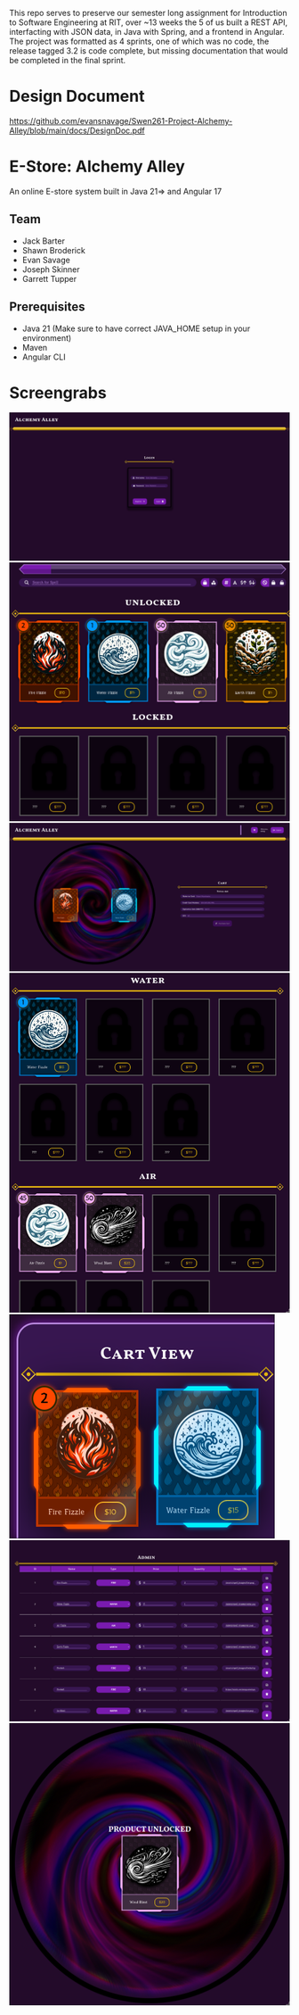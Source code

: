 This repo serves to preserve our semester long assignment for Introduction to Software Engineering at RIT, over ~13 weeks the 5 of us built a REST API, interfacting with JSON data, in Java with Spring, and a frontend in Angular. The project was formatted as 4 sprints, one of which was no code, the release tagged 3.2 is code complete, but missing documentation that would be completed in the final sprint.

# Design Document
https://github.com/evansnavage/Swen261-Project-Alchemy-Alley/blob/main/docs/DesignDoc.pdf

# E-Store:  Alchemy Alley

An online E-store system built in Java 21=> and Angular 17
  
## Team

- Jack Barter
- Shawn Broderick
- Evan Savage
- Joseph Skinner
- Garrett Tupper

## Prerequisites

- Java 21 (Make sure to have correct JAVA_HOME setup in your environment)
- Maven
- Angular CLI

# Screengrabs
![A screenshot of the login page for the webstore.](/alchemy_alley_login.png)
![A screenshot of the front page for the webstore.](/alchemy_alley_front_page.png)
![A screenshot of the checkout page for the webstore.](/alchemy_alley_checkout.png)
![A screenshot showing sorting by categories.](/alchemy_alley_categories.png)
![A screenshot of the cart for the webstore.](/alchemy_alley_cart.png)
![A screenshot of the admin page for the webstore.](/alchemy_alley_admin.png)
![A screenshot showing unlocking a new product in the store.](/alchemy_alley_unlock.png)
